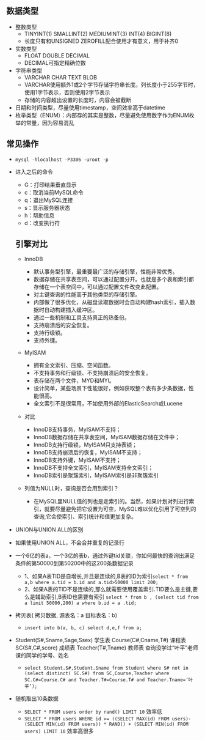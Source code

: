 ## 数据类型
- 整数类型
  - TINYINT(1) SMALLINT(2) MEDIUMINT(3) INT(4) BIGINT(8)
  - 长度只有和UNSIGNED ZEROFILL配合使用才有意义，用于补齐0
- 实数类型
  - FLOAT DOUBLE DECIMAL
  - DECIMAL可指定精确位数
- 字符串类型
  - VARCHAR CHAR TEXT BLOB
  - VARCHAR使用额外1或2个字节存储字符串长度。列长度小于255字节时，使用1字节表示，否则使用2字节表示
  - 存储的内容超出设置的长度时，内容会被截断
- 日期和时间类型，尽量使用timestamp，空间效率高于datetime
- 枚举类型（ENUM）：内部存的其实是整数，尽量避免使用数字作为ENUM枚举的常量，因为容易混乱

## 常见操作
- `mysql -hlocalhost -P3306 -uroot -p`
- 进入之后的命令
  - G：打印结果垂直显示
  - c：取消当前MySQL命令
  - q：退出MySQL连接
  - s：显示服务器状态
  - h：帮助信息
  - d：改变执行符
  
  ## 引擎对比
  - InnoDB
    - 默认事务型引擎，最重要最广泛的存储引擎，性能非常优秀。
    - 数据存储在共享表空间，可以通过配置分开。也就是多个表和索引都存储在一个表空间中，可以通过配置文件改变此配置。
    - 对主键查询的性能高于其他类型的存储引擎。
    - 内部做了很多优化，从磁盘读取数据时会自动构建hash索引，插入数据时自动构建插入缓冲区。
    - 通过一些机制和工具支持真正的热备份。
    - 支持崩溃后的安全恢复。
    - 支持行级锁。
    - 支持外键。
  - MyISAM
    - 拥有全文索引、压缩、空间函数。
    - 不支持事务和行级锁、不支持崩溃后的安全恢复。
    - 表存储在两个文件，MYD和MYI。
    - 设计简单，某些场景下性能很好，例如获取整个表有多少条数据，性能很高。
    - 全文索引不是很常用，不如使用外部的ElasticSearch或Lucene
  - 对比
    - InnoDB支持事务，MyISAM不支持；
    - InnoDB数据存储在共享表空间，MyISAM数据存储在文件中；
    - InnoDB支持行级锁，MyISAM只支持表锁；
    - InnoDB支持崩溃后的恢复，MyISAM不支持；
    - InnoDB支持外键，MyISAM不支持；
    - InnoDB不支持全文索引，MyISAM支持全文索引；
    - InnoDB索引是聚簇索引，MyISAM索引是非聚簇索引
    
  - 列值为NULL时，查询是否会用到索引？
    - 在MySQL里NULL值的列也是走索引的。当然，如果计划对列进行索引，就要尽量避免把它设置为可空，MySQL难以优化引用了可空列的查询,它会使索引、索引统计和值更加复杂。
 
 - UNION与UNION ALL的区别
  - 如果使用UNION ALL，不会合并重复的记录行
  
- 一个6亿的表a，一个3亿的表b，通过外键tid关联，你如何最快的查询出满足条件的第50000到第50200中的这200条数据记录
  - 1、如果A表TID是自增长,并且是连续的,B表的ID为索引`select * from a,b where a.tid = b.id and a.tid>50000 limit 200;`
  - 2、如果A表的TID不是连续的,那么就需要使用覆盖索引.TID要么是主键,要么是辅助索引,B表ID也需要有索引 `select * from b , (select tid from a limit 50000,200) a where b.id = a .tid;`
  
- 拷贝表( 拷贝数据, 源表名：a 目标表名：b)
  - `insert into b(a, b, c) select d,e,f from a;`
  
- Student(S#,Sname,Sage,Ssex) 学生表 Course(C#,Cname,T#) 课程表 SC(S#,C#,score) 成绩表 Teacher(T#,Tname) 教师表 查询没学过“叶平”老师课的同学的学号、姓名
  - `select Student.S#,Student.Sname
from Student
where S# not in (select distinct( SC.S#) from SC,Course,Teacher where SC.C#=Course.C# and Teacher.T#=Course.T# and Teacher.Tname=’叶平’);`

- 随机取出10条数据
  - `SELECT * FROM users order by rand() LIMIT 10` 效率低
  - `SELECT * FROM users WHERE id >= ((SELECT MAX(id) FROM users)-(SELECT MIN(id) FROM users)) * RAND() + (SELECT MIN(id) FROM users) LIMIT 10` 效率高很多
